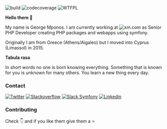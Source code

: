 ![build](https://img.shields.io/badge/build-failed-critical?style=flat-square)
![codecoverage](https://img.shields.io/badge/coverage-20%25-orange?style=flat-square)
![WTFPL](https://img.shields.io/badge/license-WTFPL-green?style=flat-square)

**Hello there :wave:**

My name is George Mponos. I am currently working at ![xm.com](https://cloud.xm-cdn.com/assets/img/common/favicon.ico) as Senior PHP Developer creating PHP packages and webapps using symfony.

Originally I am from Greece (Athens/Aigaleo) but I moved into Cyprus (Limassol) in 2015.

**Tabula rasa**

In short words no one is born knowing everything. Something that is known for you is unknown for many others. You learn a new thing every day.

### Contact

[![Twitter](https://img.shields.io/badge/twitter-blue?style=for-the-badge&logo=twitter)](https://twitter.com/gmponos)
[![Stackoverflow](https://img.shields.io/badge/stackoverflow-gray?style=for-the-badge&logo=stackoverflow)](https://stackoverflow.com/users/4158811/gmponos)
[![Slack Symfony](https://img.shields.io/badge/slack@symfony-orange?style=for-the-badge&logo=slack)](https://symfony.com/slack)
[![Linkedin](https://img.shields.io/badge/linkedin-blue?style=for-the-badge&logo=linkedin)](https://www.linkedin.com/in/georgemponos/)

### Contributing

Check :point_down: and if you like them give them a :star:
